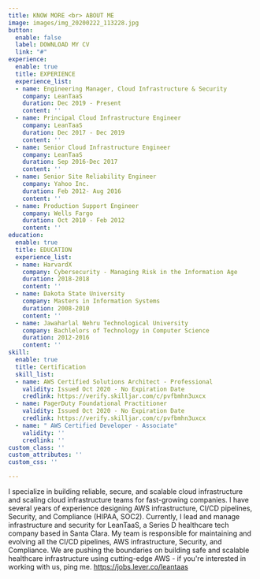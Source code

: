 ```yaml
---
title: KNOW MORE <br> ABOUT ME
image: images/img_20200222_113228.jpg
button:
  enable: false
  label: DOWNLOAD MY CV
  link: "#"
experience:
  enable: true
  title: EXPERIENCE
  experience_list:
  - name: Engineering Manager, Cloud Infrastructure & Security
    company: LeanTaaS
    duration: Dec 2019 - Present
    content: ''
  - name: Principal Cloud Infrastructure Engineer
    company: LeanTaaS
    duration: Dec 2017 - Dec 2019
    content: ''
  - name: Senior Cloud Infrastructure Engineer
    company: LeanTaaS
    duration: Sep 2016-Dec 2017
    content: ''
  - name: Senior Site Reliability Engineer
    company: Yahoo Inc.
    duration: Feb 2012- Aug 2016
    content: ''
  - name: Production Support Engineer
    company: Wells Fargo
    duration: Oct 2010 - Feb 2012
    content: ''
education:
  enable: true
  title: EDUCATION
  experience_list:
  - name: HarvardX
    company: Cybersecurity - Managing Risk in the Information Age
    duration: 2018-2018
    content: ''
  - name: Dakota State University
    company: Masters in Information Systems
    duration: 2008-2010
    content: ''
  - name: Jawaharlal Nehru Technological University
    company: Bachlelors of Technology in Computer Science
    duration: 2012-2016
    content: ''
skill:
  enable: true
  title: Certification
  skill_list:
  - name: AWS Certified Solutions Architect - Professional
    validity: Issued Oct 2020 - No Expiration Date
    credlink: https://verify.skilljar.com/c/pvfbmhn3uxcx
  - name: PagerDuty Foundational Practitioner
    validity: Issued Oct 2020 - No Expiration Date
    credlink: https://verify.skilljar.com/c/pvfbmhn3uxcx
  - name: " AWS Certified Developer - Associate"
    validity: ''
    credlink: ''
custom_class: ''
custom_attributes: ''
custom_css: ''

---
```

I specialize in building reliable, secure, and scalable cloud infrastructure and scaling cloud infrastructure teams for fast-growing companies. I have several years of experience designing AWS infrastructure, CI/CD pipelines, Security, and Compliance (HIPAA, SOC2).
Currently, I lead and manage infrastructure and security for LeanTaaS, a Series D healthcare tech company based in Santa Clara. My team is responsible for maintaining and evolving all the CI/CD pipelines, AWS infrastructure, Security, and Compliance. We are pushing the boundaries on building safe and scalable healthcare infrastructure using cutting-edge AWS - if you're interested in working with us, ping me. https://jobs.lever.co/leantaas